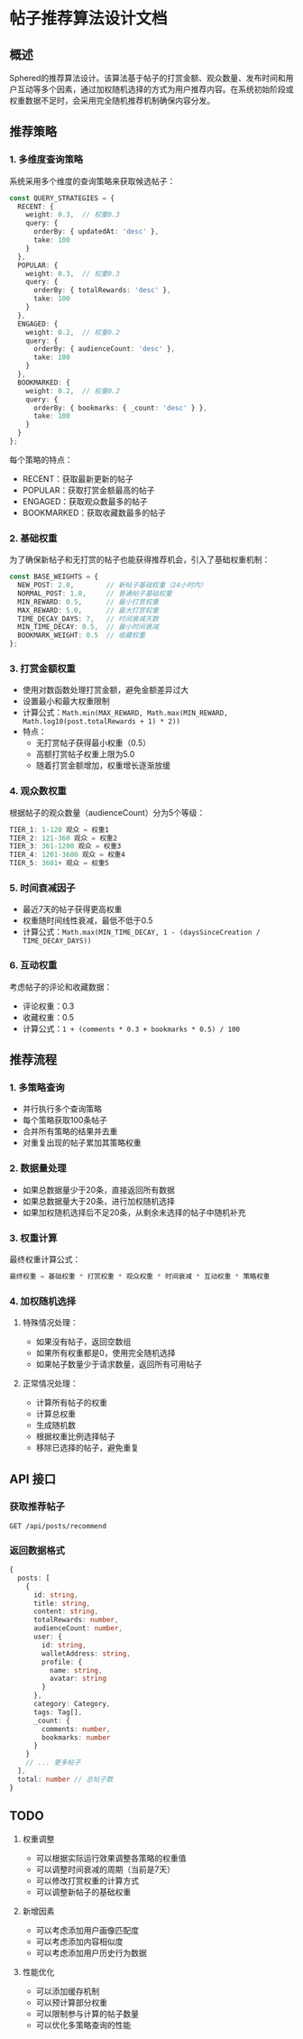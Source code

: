 # 帖子推荐算法设计文档

## 概述

Sphered的推荐算法设计。该算法基于帖子的打赏金额、观众数量、发布时间和用户互动等多个因素，通过加权随机选择的方式为用户推荐内容。在系统初始阶段或权重数据不足时，会采用完全随机推荐机制确保内容分发。

## 推荐策略

### 1. 多维度查询策略

系统采用多个维度的查询策略来获取候选帖子：

```typescript
const QUERY_STRATEGIES = {
  RECENT: {
    weight: 0.3,  // 权重0.3
    query: {
      orderBy: { updatedAt: 'desc' },
      take: 100
    }
  },
  POPULAR: {
    weight: 0.3,  // 权重0.3
    query: {
      orderBy: { totalRewards: 'desc' },
      take: 100
    }
  },
  ENGAGED: {
    weight: 0.2,  // 权重0.2
    query: {
      orderBy: { audienceCount: 'desc' },
      take: 100
    }
  },
  BOOKMARKED: {
    weight: 0.2,  // 权重0.2
    query: {
      orderBy: { bookmarks: { _count: 'desc' } },
      take: 100
    }
  }
};
```

每个策略的特点：
- RECENT：获取最新更新的帖子
- POPULAR：获取打赏金额最高的帖子
- ENGAGED：获取观众数最多的帖子
- BOOKMARKED：获取收藏数最多的帖子

### 2. 基础权重

为了确保新帖子和无打赏的帖子也能获得推荐机会，引入了基础权重机制：

```typescript
const BASE_WEIGHTS = {
  NEW_POST: 2.0,        // 新帖子基础权重（24小时内）
  NORMAL_POST: 1.0,     // 普通帖子基础权重
  MIN_REWARD: 0.5,      // 最小打赏权重
  MAX_REWARD: 5.0,      // 最大打赏权重
  TIME_DECAY_DAYS: 7,   // 时间衰减天数
  MIN_TIME_DECAY: 0.5,  // 最小时间衰减
  BOOKMARK_WEIGHT: 0.5  // 收藏权重
};
```

### 3. 打赏金额权重

- 使用对数函数处理打赏金额，避免金额差异过大
- 设置最小和最大权重限制
- 计算公式：`Math.min(MAX_REWARD, Math.max(MIN_REWARD, Math.log10(post.totalRewards + 1) * 2))`
- 特点：
  - 无打赏帖子获得最小权重（0.5）
  - 高额打赏帖子权重上限为5.0
  - 随着打赏金额增加，权重增长逐渐放缓

### 4. 观众数权重

根据帖子的观众数量（audienceCount）分为5个等级：

```typescript
TIER_1: 1-120 观众 = 权重1
TIER_2: 121-360 观众 = 权重2
TIER_3: 361-1200 观众 = 权重3
TIER_4: 1201-3600 观众 = 权重4
TIER_5: 3601+ 观众 = 权重5
```

### 5. 时间衰减因子

- 最近7天的帖子获得更高权重
- 权重随时间线性衰减，最低不低于0.5
- 计算公式：`Math.max(MIN_TIME_DECAY, 1 - (daysSinceCreation / TIME_DECAY_DAYS))`

### 6. 互动权重

考虑帖子的评论和收藏数据：
- 评论权重：0.3
- 收藏权重：0.5
- 计算公式：`1 + (comments * 0.3 + bookmarks * 0.5) / 100`

## 推荐流程

### 1. 多策略查询
- 并行执行多个查询策略
- 每个策略获取100条帖子
- 合并所有策略的结果并去重
- 对重复出现的帖子累加其策略权重

### 2. 数据量处理
- 如果总数据量少于20条，直接返回所有数据
- 如果总数据量大于20条，进行加权随机选择
- 如果加权随机选择后不足20条，从剩余未选择的帖子中随机补充

### 3. 权重计算

最终权重计算公式：
```typescript
最终权重 = 基础权重 * 打赏权重 * 观众权重 * 时间衰减 * 互动权重 * 策略权重
```

### 4. 加权随机选择

1. 特殊情况处理：
   - 如果没有帖子，返回空数组
   - 如果所有权重都是0，使用完全随机选择
   - 如果帖子数量少于请求数量，返回所有可用帖子

2. 正常情况处理：
   - 计算所有帖子的权重
   - 计算总权重
   - 生成随机数
   - 根据权重比例选择帖子
   - 移除已选择的帖子，避免重复

## API 接口

### 获取推荐帖子

```
GET /api/posts/recommend
```

### 返回数据格式

```typescript
{
  posts: [
    {
      id: string,
      title: string,
      content: string,
      totalRewards: number,
      audienceCount: number,
      user: {
        id: string,
        walletAddress: string,
        profile: {
          name: string,
          avatar: string
        }
      },
      category: Category,
      tags: Tag[],
      _count: {
        comments: number,
        bookmarks: number
      }
    }
    // ... 更多帖子
  ],
  total: number // 总帖子数
}
```

## TODO

1. 权重调整
   - 可以根据实际运行效果调整各策略的权重值
   - 可以调整时间衰减的周期（当前是7天）
   - 可以修改打赏权重的计算方式
   - 可以调整新帖子的基础权重

2. 新增因素
   - 可以考虑添加用户画像匹配度
   - 可以考虑添加内容相似度
   - 可以考虑添加用户历史行为数据

3. 性能优化
   - 可以添加缓存机制
   - 可以预计算部分权重
   - 可以限制参与计算的帖子数量
   - 可以优化多策略查询的性能
